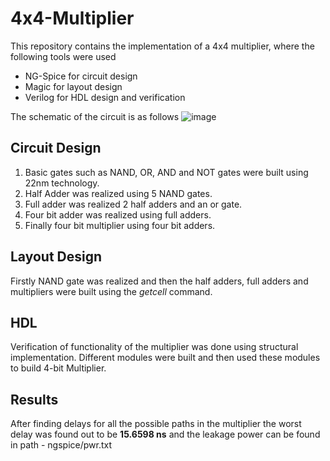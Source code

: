 # 4x4-Multiplier
This repository contains the implementation of a 4x4 multiplier, where the following tools were used
* NG-Spice for circuit design
* Magic for layout design
* Verilog for HDL design and verification

The schematic of the circuit is as follows
![image](https://github.com/JeyKeyWrma/4x4-Multiplier/assets/99319804/c1dbc0a8-2a8d-4761-866b-60e39d80c493)

## Circuit Design

1. Basic gates such as NAND, OR, AND and NOT gates were built using 22nm technology.
2. Half Adder was realized using 5 NAND gates.
3. Full adder was realized 2 half adders and an or gate.
4. Four bit adder was realized using full adders.
5. Finally four bit multiplier using four bit adders.

## Layout Design
Firstly NAND gate was realized and then the half adders, full adders and multipliers were built using the *getcell* command.

## HDL
Verification of functionality of the multiplier was done using structural implementation. Different modules were built and then used these modules to build 4-bit Multiplier.

## Results
After finding delays for all the possible paths in the multiplier the worst delay was found out to be **15.6598 ns** and the leakage power can be found in path -  ngspice/pwr.txt

